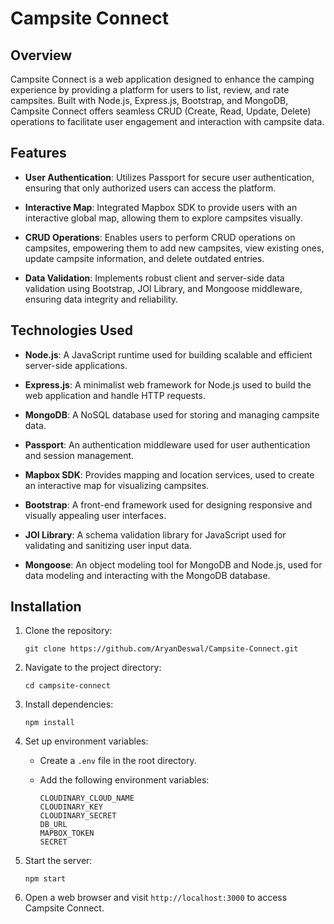 # Campsite Connect

## Overview
Campsite Connect is a web application designed to enhance the camping experience by providing a platform for users to list, review, and rate campsites. Built with Node.js, Express.js, Bootstrap, and MongoDB, Campsite Connect offers seamless CRUD (Create, Read, Update, Delete) operations to facilitate user engagement and interaction with campsite data.

## Features

- **User Authentication**: Utilizes Passport for secure user authentication, ensuring that only authorized users can access the platform.
  
- **Interactive Map**: Integrated Mapbox SDK to provide users with an interactive global map, allowing them to explore campsites visually.

- **CRUD Operations**: Enables users to perform CRUD operations on campsites, empowering them to add new campsites, view existing ones, update campsite information, and delete outdated entries.

- **Data Validation**: Implements robust client and server-side data validation using Bootstrap, JOI Library, and Mongoose middleware, ensuring data integrity and reliability.

## Technologies Used

- **Node.js**: A JavaScript runtime used for building scalable and efficient server-side applications.
  
- **Express.js**: A minimalist web framework for Node.js used to build the web application and handle HTTP requests.

- **MongoDB**: A NoSQL database used for storing and managing campsite data.

- **Passport**: An authentication middleware used for user authentication and session management.

- **Mapbox SDK**: Provides mapping and location services, used to create an interactive map for visualizing campsites.

- **Bootstrap**: A front-end framework used for designing responsive and visually appealing user interfaces.

- **JOI Library**: A schema validation library for JavaScript used for validating and sanitizing user input data.

- **Mongoose**: An object modeling tool for MongoDB and Node.js, used for data modeling and interacting with the MongoDB database.

## Installation

1. Clone the repository:

   ```
   git clone https://github.com/AryanDeswal/Campsite-Connect.git
   ```

2. Navigate to the project directory:

   ```
   cd campsite-connect
   ```

3. Install dependencies:

   ```
   npm install
   ```

4. Set up environment variables:

   - Create a `.env` file in the root directory.
   - Add the following environment variables:

     ```
     CLOUDINARY_CLOUD_NAME
     CLOUDINARY_KEY
     CLOUDINARY_SECRET
     DB_URL
     MAPBOX_TOKEN
     SECRET
     ```

5. Start the server:

   ```
   npm start
   ```

6. Open a web browser and visit `http://localhost:3000` to access Campsite Connect.
